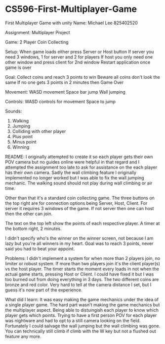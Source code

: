 # CS596-First-Multiplayer-Game
First Multiplayer Game with unity
Name:
Michael Lee
825402520

Assignment:
Multiplayer Project

Game:
2 Player Coin Collecting

Setup:
When game loads either press Server or Host button
If server you need 3 windows, 1 for server and 2 for players
If host you only need one other window and press client for 2nd window
Restart application once game is over

Goal:
Collect coins and reach 3 points to win
Beware all coins don't look the same
If no one gets 3 points in 2 minutes then Game Over

Movement:
WASD movement
Space bar jump
Wall jumping

Controls:
WASD controls for movement
Space to jump

Sounds:
1. Walking
2. Jumping
3. Colliding with other player
4. Plus point
5. Minus point
6. Winning

README:
I originally attempted to create it so each player gets their own POV camera but no guides online were helpful in that regard and I attempted the assignment too late to ask for assistance on the each player has their own camera.
Sadly the wall climbing feature I originally implemented no longer worked but I was able to fix the wall jumping mechanic. The walking sound should not play during wall climbing or air time. 

Other than that it's a standard coin collecting game. The three buttons on the top right are for connection options being Server, Host, Client.
For server it requires 3 windows of the game. If not server then one can host then the other can join.

The text on the top left show the points of each respective player. A timer at the bottom right, 2 minutes. 

I didn't specify who's the winner on the winner screen, not because I am lazy but you're all winners in my heart. Goal was to reach 3 points, never said you had to beat your appoint.

Problems:
I didn't implement a system for when more than 2 players join, no limiter or robust system. If more than two players join it's the client player(s) vs the host player.
The timer starts the moment every loads in not when the actual game starts, pressing Host or Client. I could have fixed it but I was too burned out from doing everything in 3 days.
The two different coins are bronze and red color. Very hard to tell at the camera distance I set, but I guess it's now part of the experience.

What did I learn:
It was easy making the game mechanics under the idea of a single player game. The hard part wasn't making the game mechanics but the multiplayer aspect.
Being able to distuingish each player to know which player gets which points. Trying to have a first person POV for each player was nightware and had to opt to a still camera looking on the field.
Fortunately I could salvage the wall jumping but the wall climbing was gone. You can technically still climb if climb with the W key but not a flushed out feature any more.
